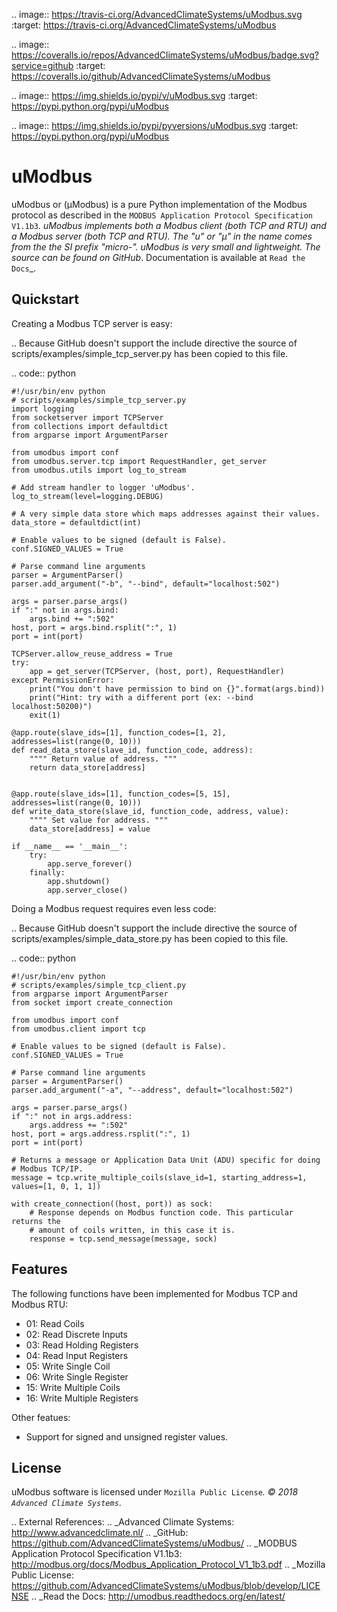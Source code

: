 .. image:: https://travis-ci.org/AdvancedClimateSystems/uModbus.svg
   :target: https://travis-ci.org/AdvancedClimateSystems/uModbus

.. image:: https://coveralls.io/repos/AdvancedClimateSystems/uModbus/badge.svg?service=github
    :target: https://coveralls.io/github/AdvancedClimateSystems/uModbus

.. image:: https://img.shields.io/pypi/v/uModbus.svg
    :target: https://pypi.python.org/pypi/uModbus

.. image:: https://img.shields.io/pypi/pyversions/uModbus.svg
    :target: https://pypi.python.org/pypi/uModbus

uModbus
=======

uModbus or (μModbus) is a pure Python implementation of the Modbus protocol as
described in the `MODBUS Application Protocol Specification V1.1b3`_. uModbus
implements both a Modbus client (both TCP and RTU) and a Modbus server (both
TCP and RTU). The "u" or "μ" in the name comes from the the SI prefix "micro-".
uModbus is very small and lightweight. The source can be found on GitHub_.
Documentation is available at `Read the Docs`_.

Quickstart
----------

Creating a Modbus TCP server is easy:

..
    Because GitHub doesn't support the include directive the source of
    scripts/examples/simple_tcp_server.py has been copied to this file.

.. code:: python

    #!/usr/bin/env python
    # scripts/examples/simple_tcp_server.py
    import logging
    from socketserver import TCPServer
    from collections import defaultdict
    from argparse import ArgumentParser

    from umodbus import conf
    from umodbus.server.tcp import RequestHandler, get_server
    from umodbus.utils import log_to_stream

    # Add stream handler to logger 'uModbus'.
    log_to_stream(level=logging.DEBUG)

    # A very simple data store which maps addresses against their values.
    data_store = defaultdict(int)

    # Enable values to be signed (default is False).
    conf.SIGNED_VALUES = True

    # Parse command line arguments
    parser = ArgumentParser()
    parser.add_argument("-b", "--bind", default="localhost:502")

    args = parser.parse_args()
    if ":" not in args.bind:
        args.bind += ":502"
    host, port = args.bind.rsplit(":", 1)
    port = int(port)

    TCPServer.allow_reuse_address = True
    try:
        app = get_server(TCPServer, (host, port), RequestHandler)
    except PermissionError:
        print("You don't have permission to bind on {}".format(args.bind))
        print("Hint: try with a different port (ex: --bind localhost:50200)")
        exit(1)

    @app.route(slave_ids=[1], function_codes=[1, 2], addresses=list(range(0, 10)))
    def read_data_store(slave_id, function_code, address):
        """" Return value of address. """
        return data_store[address]


    @app.route(slave_ids=[1], function_codes=[5, 15], addresses=list(range(0, 10)))
    def write_data_store(slave_id, function_code, address, value):
        """" Set value for address. """
        data_store[address] = value

    if __name__ == '__main__':
        try:
            app.serve_forever()
        finally:
            app.shutdown()
            app.server_close()

Doing a Modbus request requires even less code:

..
    Because GitHub doesn't support the include directive the source of
    scripts/examples/simple_data_store.py has been copied to this file.

.. code:: python

    #!/usr/bin/env python
    # scripts/examples/simple_tcp_client.py
    from argparse import ArgumentParser
    from socket import create_connection

    from umodbus import conf
    from umodbus.client import tcp

    # Enable values to be signed (default is False).
    conf.SIGNED_VALUES = True

    # Parse command line arguments
    parser = ArgumentParser()
    parser.add_argument("-a", "--address", default="localhost:502")

    args = parser.parse_args()
    if ":" not in args.address:
        args.address += ":502"
    host, port = args.address.rsplit(":", 1)
    port = int(port)

    # Returns a message or Application Data Unit (ADU) specific for doing
    # Modbus TCP/IP.
    message = tcp.write_multiple_coils(slave_id=1, starting_address=1, values=[1, 0, 1, 1])

    with create_connection((host, port)) as sock:
        # Response depends on Modbus function code. This particular returns the
        # amount of coils written, in this case it is.
        response = tcp.send_message(message, sock)


Features
--------

The following functions have been implemented for Modbus TCP and Modbus RTU:

* 01: Read Coils
* 02: Read Discrete Inputs
* 03: Read Holding Registers
* 04: Read Input Registers
* 05: Write Single Coil
* 06: Write Single Register
* 15: Write Multiple Coils
* 16: Write Multiple Registers

Other featues:

* Support for signed and unsigned register values.

License
-------

uModbus software is licensed under `Mozilla Public License`_. © 2018 `Advanced
Climate Systems`_.

.. External References:
.. _Advanced Climate Systems: http://www.advancedclimate.nl/
.. _GitHub: https://github.com/AdvancedClimateSystems/uModbus/
.. _MODBUS Application Protocol Specification V1.1b3: http://modbus.org/docs/Modbus_Application_Protocol_V1_1b3.pdf
.. _Mozilla Public License: https://github.com/AdvancedClimateSystems/uModbus/blob/develop/LICENSE
.. _Read the Docs: http://umodbus.readthedocs.org/en/latest/
